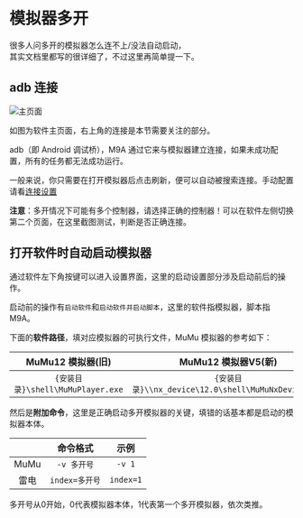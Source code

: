 # 模拟器多开

很多人问多开的模拟器怎么连不上/没法自动启动，  
其实文档里都写的很详细了，不过这里再简单提一下。

## adb 连接

![主页面](https://1999.fan/images/zh-cn/newbie-main-interface.png)

如图为软件主页面，右上角的连接是本节需要关注的部分。

adb（即 Android 调试桥），M9A 通过它来与模拟器建立连接，如果未成功配置，所有的任务都无法成功运行。

一般来说，你只需要在打开模拟器后点击刷新，便可以自动被搜索连接。手动配置请看[连接设置](https://1999.fan/zh_cn/manual/connection.html)

**注意**：多开情况下可能有多个控制器，请选择正确的控制器！可以在软件左侧切换第二个页面，在这里截图测试，判断是否正确连接。

## 打开软件时自动启动模拟器

通过软件左下角按键可以进入设置界面，这里的启动设置部分涉及启动前后的操作。

启动前的操作有`启动软件`和`启动软件并启动脚本`，这里的软件指模拟器，脚本指 M9A。

下面的**软件路径**，填对应模拟器的可执行文件，MuMu 模拟器的参考如下：

| MuMu12 模拟器(旧) | MuMu12 模拟器V5(新) |
| :---: | :---: |
| `{安装目录}\shell\MuMuPlayer.exe` | `{安装目录}\\nx_device\12.0\shell\MuMuNxDevice.exe` |

然后是**附加命令**，这里是正确启动多开模拟器的关键，填错的话基本都是启动的模拟器本体。

|  | 命令格式 | 示例 |
| :---: | :---: | :---: |
| MuMu |`-v 多开号`| `-v 1` |
| 雷电 | `index=多开号` | `index=1` |

多开号从0开始，0代表模拟器本体，1代表第一个多开模拟器，依次类推。
